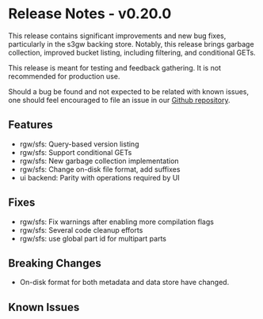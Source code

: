 # Release Notes - v0.20.0

This release contains significant improvements and new bug fixes, particularly
in the s3gw backing store. Notably, this release brings garbage collection,
improved bucket listing, including filtering, and conditional GETs.

This release is meant for testing and feedback gathering. It is not recommended
for production use.

Should a bug be found and not expected to be related with known issues, one
should feel encouraged to file an issue in our
[Github repository](https://github.com/aquarist-labs/s3gw/issues/new/choose).

## Features

- rgw/sfs: Query-based version listing
- rgw/sfs: Support conditional GETs
- rgw/sfs: New garbage collection implementation
- rgw/sfs: Change on-disk file format, add suffixes
- ui backend: Parity with operations required by UI

## Fixes

- rgw/sfs: Fix warnings after enabling more compilation flags
- rgw/sfs: Several code cleanup efforts
- rgw/sfs: use global part id for multipart parts

## Breaking Changes

- On-disk format for both metadata and data store have changed.

## Known Issues
